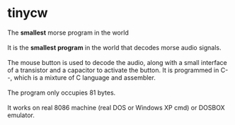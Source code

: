 # tinycw
The <b>smallest</b> morse program in the world<br><br>
It is the <b>smallest program</b> in the world that decodes morse audio signals.<br><br>
The mouse button is used to decode the audio, along with a small interface of a transistor and a capacitor to activate the button.
It is programmed in C--, which is a mixture of C language and assembler.<br><br>
The program only occupies 81 bytes.<br><br>
It works on real 8086 machine (real DOS or Windows XP cmd) or DOSBOX emulator.
<br><br>
